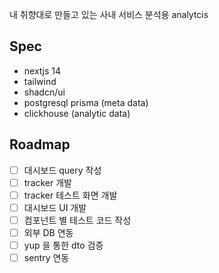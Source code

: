 내 취향대로 만들고 있는 사내 서비스 분석용 analytcis  

## Spec
- nextjs 14
- tailwind
- shadcn/ui
- postgresql prisma (meta data)
- clickhouse (analytic data)

## Roadmap
- [ ] 대시보드 query 작성
- [ ] tracker 개발
- [ ] tracker 테스트 화면 개발
- [ ] 대시보드 UI 개발
- [ ] 컴포넌트 별 테스트 코드 작성
- [ ] 외부 DB 연동
- [ ] yup 을 통한 dto 검증
- [ ] sentry 연동